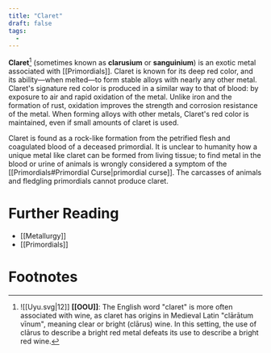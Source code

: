 ```yaml
---
title: "Claret"
draft: false
tags:
  - 
---
```


**Claret**[^clar] (sometimes known as **clarusium** or **sanguinium**) is an exotic metal associated with [[Primordials]]. Claret is known for its deep red color, and its ability—when melted—to form stable alloys with nearly any other metal. Claret's signature red color is produced in a similar way to that of blood: by exposure to air and rapid oxidation of the metal. Unlike iron and the formation of rust, oxidation improves the strength and corrosion resistance of the metal. When forming alloys with other metals, Claret's red color is maintained, even if small amounts of claret is used.

Claret is found as a rock-like formation from the petrified flesh and coagulated blood of a deceased primordial. It is unclear to humanity how a unique metal like claret can be formed from living tissue; to find metal in the blood or urine of animals is wrongly considered a symptom of the [[Primordials#Primordial Curse|primordial curse]]. The carcasses of animals and fledgling primordials cannot produce claret.

# Further Reading
- [[Metallurgy]]
- [[Primordials]]

# Footnotes
[^clar]: ![[Uyu.svg|12]] **[[OOU]]**: The English word "claret" is more often associated with wine, as claret has origins in  Medieval Latin "clārātum vīnum", meaning clear or bright (clārus) wine. In this setting, the use of clārus to describe a bright red metal defeats its use to describe a bright red wine.